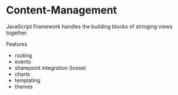 Content-Management
====================

JavaScript Framework handles the building blocks of stringing views together.

Features
* routing
* events
* sharepoint integration (loose)
* charts
* templating
* themes
